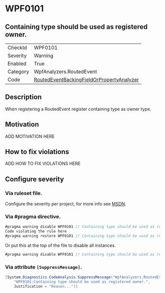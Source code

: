 # WPF0101
## Containing type should be used as registered owner.

<!-- start generated table -->
<table>
  <tr>
    <td>CheckId</td>
    <td>WPF0101</td>
  </tr>
  <tr>
    <td>Severity</td>
    <td>Warning</td>
  </tr>
  <tr>
    <td>Enabled</td>
    <td>True</td>
  </tr>
  <tr>
    <td>Category</td>
    <td>WpfAnalyzers.RoutedEvent</td>
  </tr>
  <tr>
    <td>Code</td>
    <td><a href="https://github.com/DotNetAnalyzers/WpfAnalyzers/blob/master/WpfAnalyzers/NodeAnalyzers/RoutedEventBackingFieldOrPropertyAnalyzer.cs">RoutedEventBackingFieldOrPropertyAnalyzer</a></td>
  </tr>
</table>
<!-- end generated table -->

## Description

When registering a RoutedEvent register containing type as owner type.

## Motivation

ADD MOTIVATION HERE

## How to fix violations

ADD HOW TO FIX VIOLATIONS HERE

<!-- start generated config severity -->
## Configure severity

### Via ruleset file.

Configure the severity per project, for more info see [MSDN](https://msdn.microsoft.com/en-us/library/dd264949.aspx).

### Via #pragma directive.
```C#
#pragma warning disable WPF0101 // Containing type should be used as registered owner.
Code violating the rule here
#pragma warning restore WPF0101 // Containing type should be used as registered owner.
```

Or put this at the top of the file to disable all instances.
```C#
#pragma warning disable WPF0101 // Containing type should be used as registered owner.
```

### Via attribute `[SuppressMessage]`.

```C#
[System.Diagnostics.CodeAnalysis.SuppressMessage("WpfAnalyzers.RoutedEvent", 
    "WPF0101:Containing type should be used as registered owner.", 
    Justification = "Reason...")]
```
<!-- end generated config severity -->